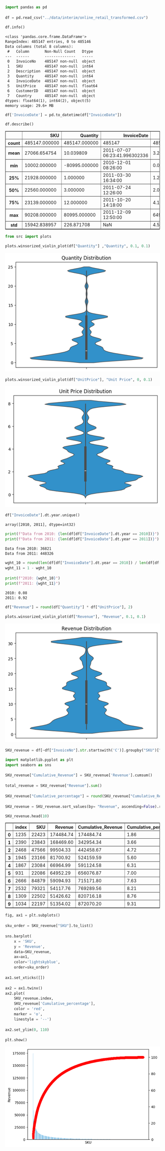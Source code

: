 ```python
import pandas as pd

df = pd.read_csv("../data/interim/online_retail_transformed.csv")
```


```python
df.info()
```

    <class 'pandas.core.frame.DataFrame'>
    RangeIndex: 485147 entries, 0 to 485146
    Data columns (total 8 columns):
     #   Column       Non-Null Count   Dtype  
    ---  ------       --------------   -----  
     0   InvoiceNo    485147 non-null  object 
     1   SKU          485147 non-null  int64  
     2   Description  485147 non-null  object 
     3   Quantity     485147 non-null  int64  
     4   InvoiceDate  485147 non-null  object 
     5   UnitPrice    485147 non-null  float64
     6   CustomerID   485147 non-null  object 
     7   Country      485147 non-null  object 
    dtypes: float64(1), int64(2), object(5)
    memory usage: 29.6+ MB
    


```python
df['InvoiceDate'] = pd.to_datetime(df["InvoiceDate"])
```


```python
df.describe()
```




<div>
<style scoped>
    .dataframe tbody tr th:only-of-type {
        vertical-align: middle;
    }

    .dataframe tbody tr th {
        vertical-align: top;
    }

    .dataframe thead th {
        text-align: right;
    }
</style>
<table border="1" class="dataframe">
  <thead>
    <tr style="text-align: right;">
      <th></th>
      <th>SKU</th>
      <th>Quantity</th>
      <th>InvoiceDate</th>
      <th>UnitPrice</th>
    </tr>
  </thead>
  <tbody>
    <tr>
      <th>count</th>
      <td>485147.000000</td>
      <td>485147.000000</td>
      <td>485147</td>
      <td>485147.000000</td>
    </tr>
    <tr>
      <th>mean</th>
      <td>27066.654754</td>
      <td>10.039809</td>
      <td>2011-07-07 06:23:41.996302336</td>
      <td>3.293898</td>
    </tr>
    <tr>
      <th>min</th>
      <td>10002.000000</td>
      <td>-80995.000000</td>
      <td>2010-12-01 08:26:00</td>
      <td>0.030000</td>
    </tr>
    <tr>
      <th>25%</th>
      <td>21928.000000</td>
      <td>1.000000</td>
      <td>2011-03-30 16:34:00</td>
      <td>1.250000</td>
    </tr>
    <tr>
      <th>50%</th>
      <td>22560.000000</td>
      <td>3.000000</td>
      <td>2011-07-24 12:26:00</td>
      <td>2.080000</td>
    </tr>
    <tr>
      <th>75%</th>
      <td>23139.000000</td>
      <td>12.000000</td>
      <td>2011-10-20 14:18:00</td>
      <td>4.130000</td>
    </tr>
    <tr>
      <th>max</th>
      <td>90208.000000</td>
      <td>80995.000000</td>
      <td>2011-12-09 12:50:00</td>
      <td>649.500000</td>
    </tr>
    <tr>
      <th>std</th>
      <td>15942.838957</td>
      <td>226.871708</td>
      <td>NaN</td>
      <td>4.573709</td>
    </tr>
  </tbody>
</table>
</div>




```python
from src import plots
```


```python
plots.winsorized_violin_plot(df["Quantity"] ,"Quantity", 0.1, 0.1)
```


    
![png](0.1-EDA-%26-visualizations_files/0.1-EDA-%26-visualizations_5_0.png)
    



```python
plots.winsorized_violin_plot(df["UnitPrice"], "Unit Price", 0, 0.1)
```


    
![png](0.1-EDA-%26-visualizations_files/0.1-EDA-%26-visualizations_6_0.png)
    



```python
df["InvoiceDate"].dt.year.unique()
```




    array([2010, 2011], dtype=int32)




```python
print(f"Data from 2010: {len(df[df["InvoiceDate"].dt.year == 2010])}")
print(f"Data from 2011: {len(df[df["InvoiceDate"].dt.year == 2011])}")
```

    Data from 2010: 36821
    Data from 2011: 448326
    


```python
wght_10 = round(len(df[df["InvoiceDate"].dt.year == 2010]) / len(df[df["InvoiceDate"].dt.year == 2011]), 2)
wght_11 = 1 - wght_10

print(f"2010: {wght_10}")
print(f"2011: {wght_11}")
```

    2010: 0.08
    2011: 0.92
    


```python
df["Revenue"] = round(df["Quantity"] * df["UnitPrice"], 2) 
```


```python
plots.winsorized_violin_plot(df["Revenue"], "Revenue", 0.1, 0.1)
```


    
![png](0.1-EDA-%26-visualizations_files/0.1-EDA-%26-visualizations_11_0.png)
    



```python
SKU_revenue = df[~df["InvoiceNo"].str.startswith('C')].groupby("SKU")["Revenue"].sum().reset_index()
```


```python
import matplotlib.pyplot as plt
import seaborn as sns

SKU_revenue["Cumulative_Revenue"] = SKU_revenue['Revenue'].cumsum()

total_revenue = SKU_revenue["Revenue"].sum()

SKU_revenue["Cumulative_percentage"] = round(SKU_revenue["Cumulative_Revenue"] / total_revenue * 100, 2)

SKU_revenue = SKU_revenue.sort_values(by= "Revenue", ascending=False).reset_index()
```


```python
SKU_revenue.head(10)
```




<div>
<style scoped>
    .dataframe tbody tr th:only-of-type {
        vertical-align: middle;
    }

    .dataframe tbody tr th {
        vertical-align: top;
    }

    .dataframe thead th {
        text-align: right;
    }
</style>
<table border="1" class="dataframe">
  <thead>
    <tr style="text-align: right;">
      <th></th>
      <th>index</th>
      <th>SKU</th>
      <th>Revenue</th>
      <th>Cumulative_Revenue</th>
      <th>Cumulative_percentage</th>
    </tr>
  </thead>
  <tbody>
    <tr>
      <th>0</th>
      <td>1235</td>
      <td>22423</td>
      <td>174484.74</td>
      <td>174484.74</td>
      <td>1.86</td>
    </tr>
    <tr>
      <th>1</th>
      <td>2390</td>
      <td>23843</td>
      <td>168469.60</td>
      <td>342954.34</td>
      <td>3.66</td>
    </tr>
    <tr>
      <th>2</th>
      <td>2468</td>
      <td>47566</td>
      <td>99504.33</td>
      <td>442458.67</td>
      <td>4.72</td>
    </tr>
    <tr>
      <th>3</th>
      <td>1945</td>
      <td>23166</td>
      <td>81700.92</td>
      <td>524159.59</td>
      <td>5.60</td>
    </tr>
    <tr>
      <th>4</th>
      <td>1867</td>
      <td>23084</td>
      <td>66964.99</td>
      <td>591124.58</td>
      <td>6.31</td>
    </tr>
    <tr>
      <th>5</th>
      <td>931</td>
      <td>22086</td>
      <td>64952.29</td>
      <td>656076.87</td>
      <td>7.00</td>
    </tr>
    <tr>
      <th>6</th>
      <td>2666</td>
      <td>84879</td>
      <td>59094.93</td>
      <td>715171.80</td>
      <td>7.63</td>
    </tr>
    <tr>
      <th>7</th>
      <td>2532</td>
      <td>79321</td>
      <td>54117.76</td>
      <td>769289.56</td>
      <td>8.21</td>
    </tr>
    <tr>
      <th>8</th>
      <td>1309</td>
      <td>22502</td>
      <td>51426.62</td>
      <td>820716.18</td>
      <td>8.76</td>
    </tr>
    <tr>
      <th>9</th>
      <td>1034</td>
      <td>22197</td>
      <td>51354.02</td>
      <td>872070.20</td>
      <td>9.31</td>
    </tr>
  </tbody>
</table>
</div>




```python
fig, ax1 = plt.subplots()

sku_order = SKU_revenue["SKU"].to_list()

sns.barplot(
    x = 'SKU', 
    y = 'Revenue', 
    data=SKU_revenue, 
    ax=ax1, 
    color='lightskyblue', 
    order=sku_order)

ax1.set_xticks([])

ax2 = ax1.twinx()
ax2.plot(
    SKU_revenue.index, 
    SKU_revenue['Cumulative_percentage'], 
    color = 'red', 
    marker = 'o',
    linestyle = '--')

ax2.set_ylim(0, 110)

plt.show()
```


    
![png](0.1-EDA-%26-visualizations_files/0.1-EDA-%26-visualizations_15_0.png)
    

